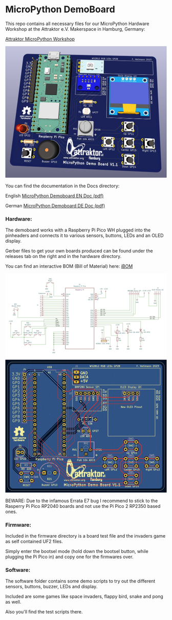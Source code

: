 # MicroPython DemoBoard
This repo contains all necessary files for our MicroPython Hardware Workshop at the Attraktor e.V. Makerspace in Hamburg, Germany: 

<a href="https://wiki.attraktor.org/Micropython_Kurs_2023"> Attraktor MicroPython Workshop </a>

<img width="640px" src="./Hardware/MicroPython_DemoBoard_V1.1_3D.jpg" alt="DemoBoard 3D" />

You can find the documentation in the Docs directory:

English <a href="./Docs/MicroPython_Demoboard_V1.1_EN.pdf"> MicroPython Demoboard EN Doc (pdf) </a>

German  <a href="./Docs/MicroPython_Demoboard_V1.1_DE.pdf"> MicroPython Demoboard DE Doc (pdf) </a>

### Hardware:
The demoboard works with a Raspberry Pi Pico WH plugged into the pinheaders and connects it to various sensors, buttons, LEDs and an OLED display.

Gerber files to get your own boards produced can be found under the releases tab on the right and in the hardware directory.

You can find an interactive BOM (Bill of Material) here: <a href="https://raw.githack.com/sandman72/micropython_demoboard/main/Hardware/KiCAD_DemoBoard_V1.1/MicroPython_DemoBoard_V1.1_iBOM.html" traget="_blank"> iBOM </a>

<img width="640px" src="./Hardware/KiCAD_DemoBoard_V1.1/MicroPython_DemoBoard_V1.1_Schematic.jpg" alt="DemoBoard Schematic" />
<img width="640px" src="./Hardware/KiCAD_DemoBoard_V1.1/MicroPython_DemoBoard_V1.1.jpg" alt="DemoBoard PCB" />

BEWARE: Due to the infamous Errata E7 bug I recommend to stick to the Rasperry Pi Pico RP2040 boards and not use the Pi Pico 2 RP2350 based ones.

### Firmware:
Included in the firmware directory is a board test file and the invaders game as self contained UF2 files.

Simply enter the bootsel mode (hold down the bootsel button, while plugging the Pi Pico in) and copy one for the firmwares over.

### Software:
The software folder contains some demo scripts to try out the different sensors, buttons, buzzer, LEDs and display.

Included are some games like space invaders, flappy bird, snake and pong as well.

Also you'll find the test scripts there.
